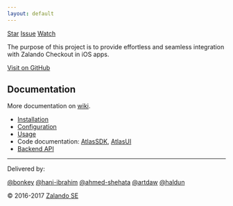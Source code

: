 ```yaml
---
layout: default
---
```


<a class="github-button" href="https://github.com/zalando-incubator/atlas-ios" data-icon="octicon-star" data-style="mega" data-count-href="/zalando-incubator/atlas-ios/stargazers" data-count-api="/repos/zalando-incubator/atlas-ios#stargazers_count" data-count-aria-label="# stargazers on GitHub" aria-label="Star zalando-incubator/atlas-ios on GitHub">Star</a>
<a class="github-button" href="https://github.com/zalando-incubator/atlas-ios/issues" data-icon="octicon-issue-opened" data-style="mega" data-count-api="/repos/zalando-incubator/atlas-ios#open_issues_count" data-count-aria-label="# issues on GitHub" aria-label="Issue zalando-incubator/atlas-ios on GitHub">Issue</a>
<a class="github-button" href="https://github.com/zalando-incubator/atlas-ios/subscription" data-icon="octicon-eye" data-style="mega" data-count-href="/zalando-incubator/atlas-ios/watchers" data-count-api="/repos/zalando-incubator/atlas-ios#subscribers_count" data-count-aria-label="# watchers on GitHub" aria-label="Watch zalando-incubator/atlas-ios on GitHub">Watch</a>


The purpose of this project is to provide effortless and seamless integration with Zalando Checkout in iOS apps.


[Visit on GitHub](https://github.com/zalando-incubator/atlas-ios/)

## Documentation

More documentation on [wiki](https://github.com/zalando-incubator/atlas-ios/wiki).
* [Installation](https://github.com/zalando-incubator/atlas-ios/wiki/Installation)
* [Configuration](https://github.com/zalando-incubator/atlas-ios/wiki/Configuration)
* [Usage](https://github.com/zalando-incubator/atlas-ios/wiki/AtlasUI-usage)
* Code documentation: [AtlasSDK](atlas-sdk), [AtlasUI](atlas-ui)
* [Backend API](https://zalando-incubator.github.io/checkoutapi-docs/)


<hr/>

<footer markdown="1">

Delivered by:

<a class="github-button" href="https://github.com/bonkey" aria-label="@bonkey on GitHub">@bonkey</a>
<a class="github-button" href="https://github.com/hani-ibrahim" aria-label="@hani-ibrahim on GitHub">@hani-ibrahim</a>
<a class="github-button" href="https://github.com/ahmed-shehata" aria-label="@ahmed-shehata on GitHub">@ahmed-shehata</a>
<a class="github-button" href="https://github.com/artdaw" aria-label="@artdaw on GitHub">@artdaw</a>
<a class="github-button" href="https://github.com/haldun" aria-label="@haldun on GitHub">@haldun</a>

© 2016-2017 [Zalando SE](http://tech.zalando.com)

</footer>

